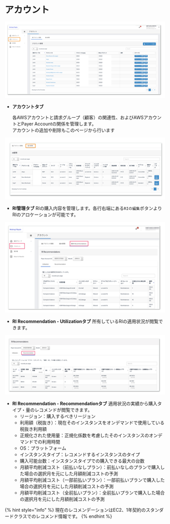 # アカウント

![](../../.gitbook/assets/sukurnshotto-2018-12-10-123530.png)

* **アカウントタブ**

  各AWSアカウントと請求グループ（顧客）の関連性、およびAWSアカウントとPayer Accountの関係を管理します。  
  アカウントの追加や削除もこのページから行います

![](../../.gitbook/assets/sukurnshotto-2018-12-10-123748.png)

* **RI管理タブ** RIの購入内容を管理します。各行右端にある`RIの編集`ボタンよりRIのアロケーションが可能です。

![](../../.gitbook/assets/sukurnshotto-2019-02-13-155304.png)

* **RI Recommendation - Utilizationタブ** 所有しているRIの適用状況が閲覧できます。

![](../../.gitbook/assets/sukurnshotto-2019-02-14-101938.png)

* **RI Recommendation - Recommendationタブ** 適用状況の実績から購入タイプ・量のレコメンドが閲覧できます。 　
  * リージョン：購入するべきリージョン
  * 利用額（税抜き）：現在そのインスタンスをオンデマンドで使用している税抜き利用額
  * 正規化された使用量：正規化係数を考慮したそのインスタンスのオンデマンドでの利用時間
  * OS：プラットフォーム
  * インスタンスタイプ：レコメンドするインスタンスのタイプ
  * 購入可能台数：インスタンスタイプでの購入できる最大の台数
  * 月額平均削減コスト（前払いなしプラン）：前払いなしのプランで購入した場合の選択月を元にした月額削減コストの予測
  * 月額平均削減コスト（一部前払いプラン）：一部前払いプランで購入した場合の選択月を元にした月額削減コストの予測
  * 月額平均削減コスト（全前払いプラン）：全前払いプランで購入した場合の選択月を元にした月額削減コストの予測

{% hint style="info" %}
現在のレコメンデーションはEC2、1年契約のスタンダードクラスでのレコメンド情報です。
{% endhint %}

